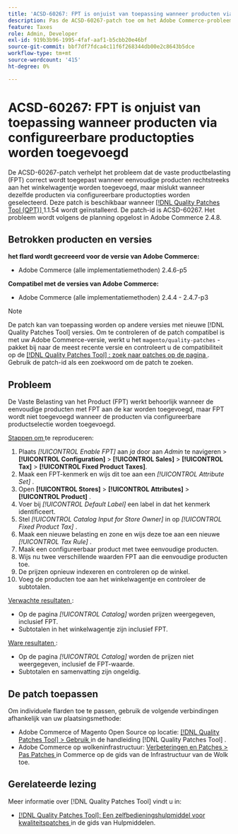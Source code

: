 ```yaml
---
title: 'ACSD-60267: FPT is onjuist van toepassing wanneer producten via configureerbare productopties worden toegevoegd'
description: Pas de ACSD-60267-patch toe om het Adobe Commerce-probleem op te lossen, waarbij de vaste productbelasting (FPT) correct wordt toegepast wanneer u eenvoudige producten rechtstreeks aan het winkelwagentje toevoegt, maar mislukt wanneer u dezelfde producten selecteert via configureerbare productopties.
feature: Taxes
role: Admin, Developer
exl-id: 919b3b96-1995-4faf-aaf1-b5cbb20e46bf
source-git-commit: bbf7df7fdca4c11f6f268344db00e2c8643b5dce
workflow-type: tm+mt
source-wordcount: '415'
ht-degree: 0%

---
```


# ACSD-60267: FPT is onjuist van toepassing wanneer producten via configureerbare productopties worden toegevoegd

De ACSD-60267-patch verhelpt het probleem dat de vaste productbelasting (FPT) correct wordt toegepast wanneer eenvoudige producten rechtstreeks aan het winkelwagentje worden toegevoegd, maar mislukt wanneer dezelfde producten via configureerbare productopties worden geselecteerd. Deze patch is beschikbaar wanneer [[!DNL Quality Patches Tool (QPT)] ](https://experienceleague.adobe.com/docs/commerce-operations/tools/quality-patches-tool/usage.html) 1.1.54 wordt geïnstalleerd. De patch-id is ACSD-60267. Het probleem wordt volgens de planning opgelost in Adobe Commerce 2.4.8.

## Betrokken producten en versies

**het flard wordt gecreeerd voor de versie van Adobe Commerce:**

* Adobe Commerce (alle implementatiemethoden) 2.4.6-p5

**Compatibel met de versies van Adobe Commerce:**

* Adobe Commerce (alle implementatiemethoden) 2.4.4 - 2.4.7-p3

>[!NOTE]
>
>De patch kan van toepassing worden op andere versies met nieuwe [!DNL Quality Patches Tool] versies. Om te controleren of de patch compatibel is met uw Adobe Commerce-versie, werkt u het `magento/quality-patches` -pakket bij naar de meest recente versie en controleert u de compatibiliteit op de [[!DNL Quality Patches Tool] : zoek naar patches op de pagina ](https://experienceleague.adobe.com/tools/commerce-quality-patches/index.html) . Gebruik de patch-id als een zoekwoord om de patch te zoeken.

## Probleem

De Vaste Belasting van het Product (FPT) werkt behoorlijk wanneer de eenvoudige producten met FPT aan de kar worden toegevoegd, maar FPT wordt niet toegevoegd wanneer de producten via configureerbare productselectie worden toegevoegd.

<u> Stappen om </u> te reproduceren:

1. Plaats *[!UICONTROL Enable FPT]* aan *ja* door aan *Admin* te navigeren > **[!UICONTROL Configuration]** > **[!UICONTROL Sales]** > **[!UICONTROL Tax]** > **[!UICONTROL Fixed Product Taxes]**.
1. Maak een FPT-kenmerk en wijs dit toe aan een *[!UICONTROL Attribute Set]* .
1. Open **[!UICONTROL Stores]** > **[!UICONTROL Attributes]** > **[!UICONTROL Product]** .
1. Voer bij *[!UICONTROL Default Label]* een label in dat het kenmerk identificeert.
1. Stel *[!UICONTROL Catalog Input for Store Owner]* in op *[!UICONTROL Fixed Product Tax]* .
1. Maak een nieuwe belasting en zone en wijs deze toe aan een nieuwe *[!UICONTROL Tax Rule]* .
1. Maak een configureerbaar product met twee eenvoudige producten.
1. Wijs nu twee verschillende waarden FPT aan die eenvoudige producten toe.
1. De prijzen opnieuw indexeren en controleren op de winkel.
1. Voeg de producten toe aan het winkelwagentje en controleer de subtotalen.

<u> Verwachte resultaten </u>:

* Op de pagina *[!UICONTROL Catalog]* worden prijzen weergegeven, inclusief FPT.
* Subtotalen in het winkelwagentje zijn inclusief FPT.

<u> Ware resultaten </u>:

* Op de pagina *[!UICONTROL Catalog]* worden de prijzen niet weergegeven, inclusief de FPT-waarde.
* Subtotalen en samenvatting zijn ongeldig.

## De patch toepassen

Om individuele flarden toe te passen, gebruik de volgende verbindingen afhankelijk van uw plaatsingsmethode:

* Adobe Commerce of Magento Open Source op locatie: [[!DNL Quality Patches Tool]  > Gebruik ](/help/tools/quality-patches-tool/usage.md) in de handleiding [!DNL Quality Patches Tool] .
* Adobe Commerce op wolkeninfrastructuur: [ Verbeteringen en Patches > Pas Patches ](https://experienceleague.adobe.com/docs/commerce-cloud-service/user-guide/develop/upgrade/apply-patches.html) in Commerce op de gids van de Infrastructuur van de Wolk toe.

## Gerelateerde lezing

Meer informatie over [!DNL Quality Patches Tool] vindt u in:

* [[!DNL Quality Patches Tool]: Een zelfbedieningshulpmiddel voor kwaliteitspatches ](/help/tools/quality-patches-tool/quality-patches-tool-to-self-serve-quality-patches.md) in de gids van Hulpmiddelen.
